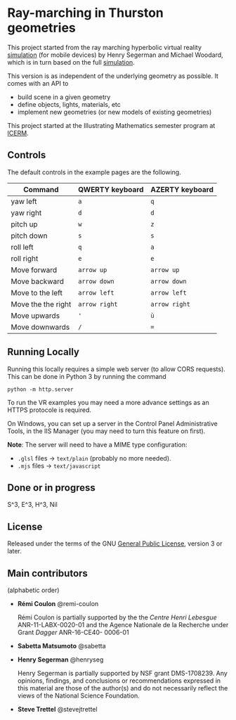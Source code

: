 # Ray-marching in Thurston geometries

This project started from the ray marching hyperbolic virtual reality [simulation](https://github.com/mtwoodard/hypVR-Ray_m) (for mobile devices) by Henry Segerman and Michael Woodard,
which is in turn based on the full [simulation](https://github.com/mtwoodard/hypVR-Ray).

This version is as independent of the underlying geometry as possible.
It comes with an API to
- build scene in a given geometry
- define objects, lights, materials, etc
- implement new geometries (or new models of existing geometries)

This project started at the Illustrating Mathematics semester program at [ICERM](https://icerm.brown.edu). 

## Controls

The default controls in the example pages are the following.

Command | QWERTY keyboard | AZERTY keyboard
--- | --- | ---
yaw left|`a`|`q`
yaw right|`d`|`d`
pitch up|`w`|`z`
pitch down|`s`|`s`
roll left|`q`|`a`
roll right|`e`|`e`
Move forward|`arrow up`|`arrow up`
Move backward|`arrow down`|`arrow down`
Move to the left|`arrow left`|`arrow left`
Move the the right|`arrow right`|`arrow right`
Move upwards|`'`|`ù`
Move downwards|`/`|`=`

## Running Locally
Running this locally requires a simple web server (to allow CORS requests).
This can be done in Python 3 by running the command 

```(zsh)
python -m http.server
```

To run the VR examples you may need a more advance settings as an HTTPS protocole is required.

On Windows, you can set up a server in the Control Panel Administrative Tools, in the IIS Manager (you may need to turn this feature on first). 

**Note**: The server will need to have a MIME type configuration:
- `.glsl` files -> `text/plain` (probably no more needed).
- `.mjs` files -> `text/javascript` 

## Done or in progress
S^3, E^3, H^3, Nil

## License

Released under the terms of the GNU [General Public License](https://www.gnu.org/licenses/gpl-3.0.en.html), version 3 or later.


## Main contributors

(alphabetic order)

- **Rémi Coulon** @remi-coulon
  
  Rémi Coulon is partially supported by the the *Centre Henri Lebesgue* ANR-11-LABX-0020-01 
  and the Agence Nationale de la Recherche under Grant *Dagger* ANR-16-CE40- 0006-01
- **Sabetta Matsumoto** @sabetta
- **Henry Segerman** @henryseg
  
  Henry Segerman is partially supported by NSF grant DMS-1708239.
  Any opinions, findings, and conclusions or recommendations expressed in this material are those of the author(s) and do not necessarily reflect the views of the National Science Foundation.
- **Steve Trettel** @stevejtrettel